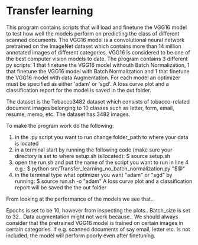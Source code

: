 # Transfer learning 

This program contains scripts that will load and finetune the VGG16 model to test how well the models perform on predicting the class of different scanned documents. The VGG16 model is a convolutional neural network pretrained on the ImageNet dataset which contains more than 14 million annotated images of different categories. VGG16 is considered to be one of the best computer vision models to date. 
The program contains 3 different py scripts: 1 that finetune the VGG16 model withouth Batch Normalization, 1 that finetune the VGG16 model with Batch Normalization and 1 that finetune the VGG16 model with data Augmentation. For each model an optimizer must be specified as either 'adam' or 'sgd'. A loss curve plot and a classification report for the model is saved in the out folder. 

The dataset is the Tobacco3482 dataset which consists of tobacco-related document images belonging to 10 classes such as letter, form, email, resume, memo, etc. The dataset has 3482 images.


To make the program work do the following:

1) in the .py script you want to run change folder_path to where your data is located 
2) in a terminal start by running the following code (make sure your directory is set to where setup.sh is located):
    $ source setup.sh
3) open the run.sh and put the name of the script you want to run in line 4 e.g.:
    $ python src/Transfer_learning_no_batch_normalization.py "$@"
4) in the terminal type what optimizer you want "adam" or "sgd" by running:
    $ source run.sh -o "adam"
A loss curve plot and a classification report will be saved the the out folder 

From looking at the performance of the models we see that..

Epochs is set to be 10, however from inspecting the plots.. Batch_size is set to 32.. Data augmentation might not work because.. We should always consider that the pretrained VGG16 model is trained on certain images in certain categories. If e.g. scanned documents of say email, letter etc. is not included, the model will perform poorly even after finetuning. 

